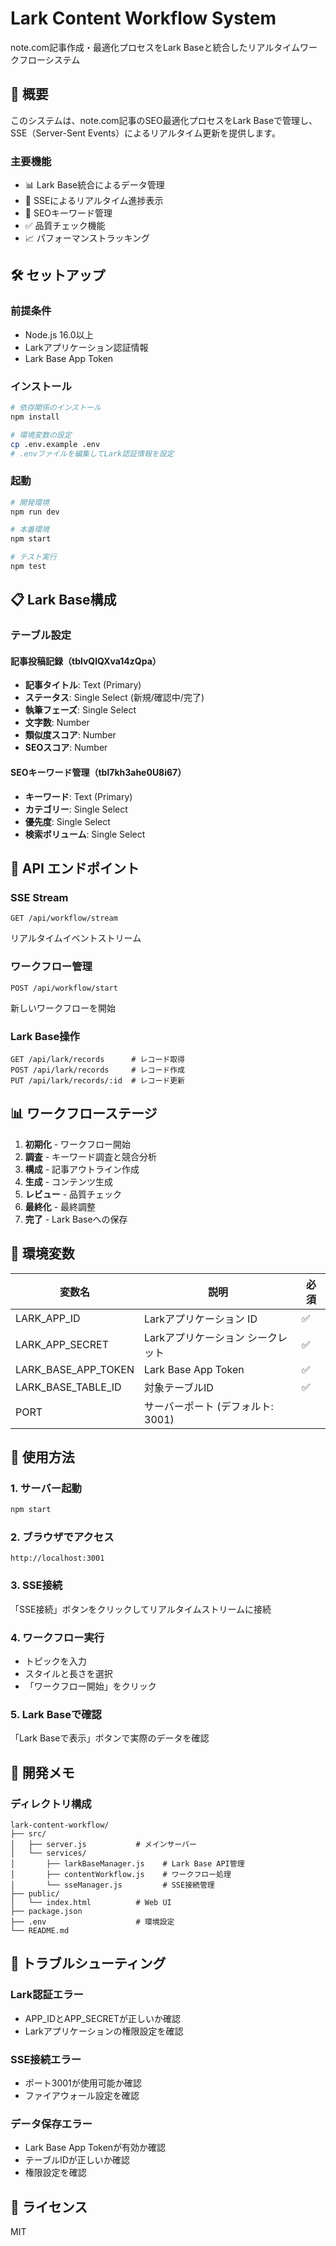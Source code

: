 # Lark Content Workflow System

note.com記事作成・最適化プロセスをLark Baseと統合したリアルタイムワークフローシステム

## 🎯 概要

このシステムは、note.com記事のSEO最適化プロセスをLark Baseで管理し、SSE（Server-Sent Events）によるリアルタイム更新を提供します。

### 主要機能
- 📊 Lark Base統合によるデータ管理
- 🔄 SSEによるリアルタイム進捗表示
- 📝 SEOキーワード管理
- ✅ 品質チェック機能
- 📈 パフォーマンストラッキング

## 🛠️ セットアップ

### 前提条件
- Node.js 16.0以上
- Larkアプリケーション認証情報
- Lark Base App Token

### インストール

```bash
# 依存関係のインストール
npm install

# 環境変数の設定
cp .env.example .env
# .envファイルを編集してLark認証情報を設定
```

### 起動

```bash
# 開発環境
npm run dev

# 本番環境
npm start

# テスト実行
npm test
```

## 📋 Lark Base構成

### テーブル設定

#### 記事投稿記録（tblvQlQXva14zQpa）
- **記事タイトル**: Text (Primary)
- **ステータス**: Single Select (新規/確認中/完了)
- **執筆フェーズ**: Single Select
- **文字数**: Number
- **類似度スコア**: Number
- **SEOスコア**: Number

#### SEOキーワード管理（tbl7kh3ahe0U8i67）
- **キーワード**: Text (Primary)
- **カテゴリー**: Single Select
- **優先度**: Single Select
- **検索ボリューム**: Single Select

## 🔌 API エンドポイント

### SSE Stream
```
GET /api/workflow/stream
```
リアルタイムイベントストリーム

### ワークフロー管理
```
POST /api/workflow/start
```
新しいワークフローを開始

### Lark Base操作
```
GET /api/lark/records      # レコード取得
POST /api/lark/records     # レコード作成
PUT /api/lark/records/:id  # レコード更新
```

## 📊 ワークフローステージ

1. **初期化** - ワークフロー開始
2. **調査** - キーワード調査と競合分析
3. **構成** - 記事アウトライン作成
4. **生成** - コンテンツ生成
5. **レビュー** - 品質チェック
6. **最終化** - 最終調整
7. **完了** - Lark Baseへの保存

## 🔐 環境変数

| 変数名 | 説明 | 必須 |
|--------|------|------|
| LARK_APP_ID | Larkアプリケーション ID | ✅ |
| LARK_APP_SECRET | Larkアプリケーション シークレット | ✅ |
| LARK_BASE_APP_TOKEN | Lark Base App Token | ✅ |
| LARK_BASE_TABLE_ID | 対象テーブルID | ✅ |
| PORT | サーバーポート (デフォルト: 3001) | |

## 🚀 使用方法

### 1. サーバー起動
```bash
npm start
```

### 2. ブラウザでアクセス
```
http://localhost:3001
```

### 3. SSE接続
「SSE接続」ボタンをクリックしてリアルタイムストリームに接続

### 4. ワークフロー実行
- トピックを入力
- スタイルと長さを選択
- 「ワークフロー開始」をクリック

### 5. Lark Baseで確認
「Lark Baseで表示」ボタンで実際のデータを確認

## 📝 開発メモ

### ディレクトリ構成
```
lark-content-workflow/
├── src/
│   ├── server.js           # メインサーバー
│   └── services/
│       ├── larkBaseManager.js    # Lark Base API管理
│       ├── contentWorkflow.js    # ワークフロー処理
│       └── sseManager.js         # SSE接続管理
├── public/
│   └── index.html          # Web UI
├── package.json
├── .env                    # 環境設定
└── README.md
```

## 🔧 トラブルシューティング

### Lark認証エラー
- APP_IDとAPP_SECRETが正しいか確認
- Larkアプリケーションの権限設定を確認

### SSE接続エラー
- ポート3001が使用可能か確認
- ファイアウォール設定を確認

### データ保存エラー
- Lark Base App Tokenが有効か確認
- テーブルIDが正しいか確認
- 権限設定を確認

## 📄 ライセンス

MIT
